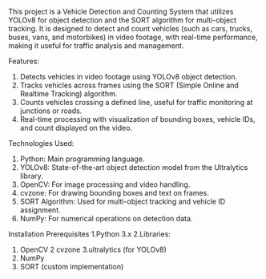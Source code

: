 This project is a Vehicle Detection and Counting System that utilizes YOLOv8 for object detection and the SORT algorithm for multi-object tracking. It is designed to detect and count vehicles (such as cars, trucks, buses, vans, and motorbikes) in video footage, with real-time performance, making it useful for traffic analysis and management.

Features:
1. Detects vehicles in video footage using YOLOv8 object detection.
2. Tracks vehicles across frames using the SORT (Simple Online and Realtime Tracking) algorithm.
3. Counts vehicles crossing a defined line, useful for traffic monitoring at junctions or roads.
4. Real-time processing with visualization of bounding boxes, vehicle IDs, and count displayed on the video.

Technologies Used:
1. Python: Main programming language.
2. YOLOv8: State-of-the-art object detection model from the Ultralytics library.
3. OpenCV: For image processing and video handling.
4. cvzone: For drawing bounding boxes and text on frames.
4. SORT Algorithm: Used for multi-object tracking and vehicle ID assignment.
5. NumPy: For numerical operations on detection data.

Installation
Prerequisites
1.Python 3.x
2.Libraries:
   1. OpenCV
   2 cvzone
   3.ultralytics (for YOLOv8)
   4. NumPy
   5. SORT (custom implementation)
